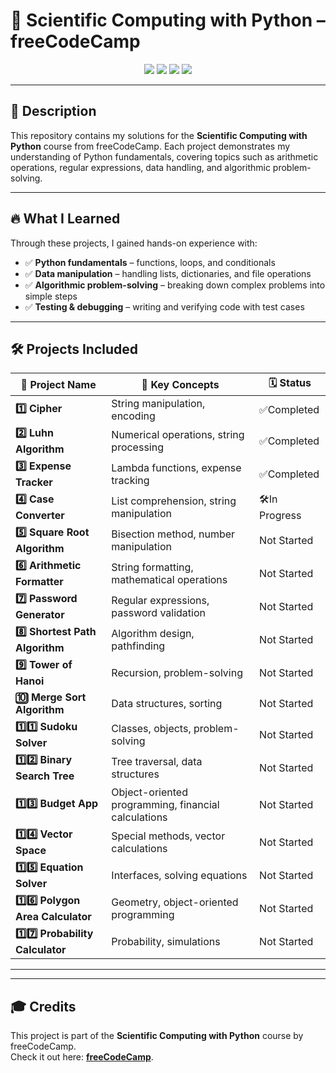 # 🚀 Scientific Computing with Python – freeCodeCamp  

<p align="center">
  <img src="https://img.shields.io/badge/Python-3.10-blue?style=flat-square" />
  <img src="https://img.shields.io/badge/status-In%20Progress-yellow?style=flat-square" />
  <img src="https://img.shields.io/badge/contributions-welcome-orange?style=flat-square" />
  <img src="https://img.shields.io/badge/Made_with-%E2%9D%A4-red?style=flat-square" />
</p>

---

## 📌 Description  
This repository contains my solutions for the **Scientific Computing with Python** course from freeCodeCamp. Each project demonstrates my understanding of Python fundamentals, covering topics such as arithmetic operations, regular expressions, data handling, and algorithmic problem-solving.  

---

## 🔥 What I Learned  
Through these projects, I gained hands-on experience with:  
- ✅ **Python fundamentals** – functions, loops, and conditionals  
- ✅ **Data manipulation** – handling lists, dictionaries, and file operations  
- ✅ **Algorithmic problem-solving** – breaking down complex problems into simple steps  
- ✅ **Testing & debugging** – writing and verifying code with test cases  

---

## 🛠 Projects Included  
| 🚀 **Project Name** | 📌 **Key Concepts** | 🗓️ **Status** |
|---------------------|---------------------|----------------|
| **1️⃣ Cipher** | String manipulation, encoding | ✅Completed |
| **2️⃣ Luhn Algorithm** | Numerical operations, string processing | ✅Completed |
| **3️⃣ Expense Tracker** | Lambda functions, expense tracking | ✅Completed |
| **4️⃣ Case Converter** | List comprehension, string manipulation | 🛠In Progress |
| **5️⃣ Square Root Algorithm** | Bisection method, number manipulation | Not Started |
| **6️⃣ Arithmetic Formatter** | String formatting, mathematical operations | Not Started |
| **7️⃣ Password Generator** | Regular expressions, password validation | Not Started |
| **8️⃣ Shortest Path Algorithm** | Algorithm design, pathfinding | Not Started |
| **9️⃣ Tower of Hanoi** | Recursion, problem-solving | Not Started |
| **🔟 Merge Sort Algorithm** | Data structures, sorting | Not Started |
| **1️⃣1️⃣ Sudoku Solver** | Classes, objects, problem-solving | Not Started |
| **1️⃣2️⃣ Binary Search Tree** | Tree traversal, data structures | Not Started |
| **1️⃣3️⃣ Budget App** | Object-oriented programming, financial calculations | Not Started |
| **1️⃣4️⃣ Vector Space** | Special methods, vector calculations | Not Started |
| **1️⃣5️⃣ Equation Solver** | Interfaces, solving equations | Not Started |
| **1️⃣6️⃣ Polygon Area Calculator** | Geometry, object-oriented programming | Not Started |
| **1️⃣7️⃣ Probability Calculator** | Probability, simulations | Not Started |
---

<!--
⏳
## 📊 GitHub Stats  
<p align="center">
  <img src="https://github-readme-stats.vercel.app/api?username=hector-022b&show_icons=true&theme=tokyonight" />
  <br />
  <img src="https://github-readme-stats.vercel.app/api/top-langs/?username=hector-022b&layout=compact&theme=tokyonight" />
</p>
-->

---

## 🎓 Credits  
This project is part of the **Scientific Computing with Python** course by freeCodeCamp.  
Check it out here: **[freeCodeCamp](https://www.freecodecamp.org/learn/scientific-computing-with-python/)**.  
